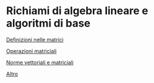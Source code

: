 # Richiami di algebra lineare e algoritmi di base

[Definizioni nelle matrici](Definizioni%20nelle%20matrici%201aa26b01d660451c901dc7806c7cde8e.md)

[Operazioni matriciali](Operazioni%20matriciali%2086a15ebf49bc409da32db36d1aed062b.md)

[Norme vettoriali e matriciali](Norme%20vettoriali%20e%20matriciali%20c2013a0b8b284b44adb38a6b6d122217.md)

[Altro](Altro%20c4b2595a1fce481f9b1b7e2bb06558f5.md)